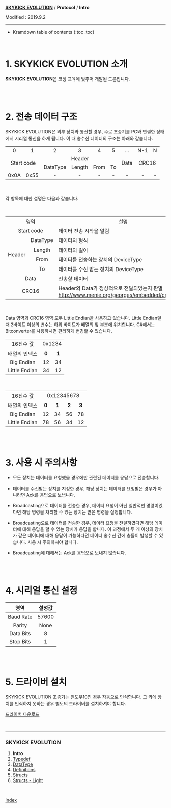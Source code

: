 **[SKYKICK EVOLUTION](index.md)** / **Protocol** / **Intro**

Modified : 2019.9.2

---

* Kramdown table of contents
{:toc .toc}


<br>

# 1. SKYKICK EVOLUTION 소개

**SKYKICK EVOLUTION**은 코딩 교육에 맞추어 개발된 드론입니다.


<br>
<br>


# 2. 전송 데이터 구조

SKYKICK EVOLUTION은 외부 장치와 통신할 경우, 주로 조종기를 PC와 연결한 상태에서 시리얼 통신을 하게 됩니다. 이 때 송수신 데이터의 구조는 아래와 같습니다.

<table>
    <tr>
        <td><div align="center">0</div></td>
        <td><div align="center">1</div></td>
        <td><div align="center">2</div></td>
        <td><div align="center">3</div></td>
        <td><div align="center">4</div></td>
        <td><div align="center">5</div></td>
        <td><div align="center">...</div></td>
        <td><div align="center">N-1</div></td>
        <td><div align="center">N</div></td>
    </tr>
    <tr>
        <td rowspan="2" colspan="2"><div align="center">Start code</div></td>
        <td colspan="4"><div align="center">Header</div></td>
        <td rowspan="2"><div align="center">Data</div></td>
        <td rowspan="2" colspan="2"><div align="center">CRC16</div></td>
    </tr>
    <tr>
        <td><div align="center">DataType</div></td>
        <td><div align="center">Length</div></td>
        <td><div align="center">From</div></td>
        <td><div align="center">To</div></td>
    </tr>
    <tr>
        <td><div align="center">0x0A</div></td>
        <td><div align="center">0x55</div></td>
        <td><div align="center">-</div></td>
        <td><div align="center">-</div></td>
        <td><div align="center">-</div></td>
        <td><div align="center">-</div></td>
        <td><div align="center">-</div></td>
        <td><div align="center">-</div></td>
        <td><div align="center">-</div></td>
    </tr>
</table>

<br>

각 항목에 대한 설명은 다음과 같습니다.

<br>

<table>
    <tr>
        <td colspan="2"><div align="center">영역</div></td>
        <td><div align="center">설명</div></td>
    </tr>
    <tr>
        <td colspan="2"><div align="center">Start code</div></td>
        <td><div align="left">데이터 전송 시작을 알림</div></td>
    </tr>
    <tr>
        <td rowspan="4"><div align="center">Header</div></td>
        <td><div align="center">DataType</div></td>
        <td><div align="left">데이터의 형식</div></td>
    </tr>
    <tr>
        <td><div align="center">Length</div></td>
        <td><div align="left">데이터의 길이</div></td>
    </tr>
    <tr>
        <td><div align="center">From</div></td>
        <td><div align="left">데이터를 전송하는 장치의 DeviceType</div></td>
    </tr>
    <tr>
        <td><div align="center">To</div></td>
        <td><div align="left">데이터를 수신 받는 장치의 DeviceType</div></td>
    </tr>
    <tr>
        <td colspan="2"><div align="center">Data</div></td>
        <td><div align="left">전송할 데이터</div></td>
    </tr>
    <tr>
        <td colspan="2"><div align="center">CRC16</div></td>
        <td><div align="left">Header와 Data가 정상적으로 전달되었는지 판별<br><a href="http://www.menie.org/georges/embedded/crc16.html">http://www.menie.org/georges/embedded/crc16.html</a></div></td>
    </tr>
</table>


<br>

Data 영역과 CRC16 영역 모두 Little Endian을 사용하고 있습니다. Little Endian일 때 2바이트 이상의 변수는 하위 바이트가 배열의 앞 부분에 위치합니다. C#에서는 Bitconverter를 사용하시면 편리하게 변경할 수 있습니다.

<table>
    <tr>
        <td><div align="center">16진수 값</div></td>
        <td colspan="2"><div align="center">0x1234</div></td>
    </tr>
    <tr>
        <td><div align="center">배열의 인덱스</div></td>
        <td><div align="center"><b>0</b></div></td>
        <td><div align="center"><b>1</b></div></td>
    </tr>
    <tr>
        <td><div align="center">Big Endian</div></td>
        <td><div align="center">12</div></td>
        <td><div align="center">34</div></td>
    </tr>
    <tr>
        <td><div align="center">Little Endian</div></td>
        <td><div align="center">34</div></td>
        <td><div align="center">12</div></td>
    </tr>
</table>

<br>

<table>
    <tr>
        <td><div align="center">16진수 값</div></td>
        <td colspan="4"><div align="center">0x12345678</div></td>
    </tr>
    <tr>
        <td><div align="center">배열의 인덱스</div></td>
        <td><div align="center"><b>0</b></div></td>
        <td><div align="center"><b>1</b></div></td>
        <td><div align="center"><b>2</b></div></td>
        <td><div align="center"><b>3</b></div></td>
    </tr>
    <tr>
        <td><div align="center">Big Endian</div></td>
        <td><div align="center">12</div></td>
        <td><div align="center">34</div></td>
        <td><div align="center">56</div></td>
        <td><div align="center">78</div></td>
    </tr>
    <tr>
        <td><div align="center">Little Endian</div></td>
        <td><div align="center">78</div></td>
        <td><div align="center">56</div></td>
        <td><div align="center">34</div></td>
        <td><div align="center">12</div></td>
    </tr>
</table>


<br>
<br>


# 3. 사용 시 주의사항

- 모든 장치는 데이터를 요청했을 경우에만 관련된 데이터를 응답으로 전송합니다.

- 데이터를 수신받는 장치를 지정한 경우, 해당 장치는 데이터를 요청받은 경우가 아니라면 Ack를 응답으로 보냅니다.

- Broadcasting으로 데이터를 전송한 경우, 데이터 요청이 아닌 일반적인 명령이었다면 해당 명령을 처리할 수 있는 장치는 받은 명령을 실행합니다.

- Broadcasting으로 데이터를 전송한 경우, 데이터 요청을 전달하였다면 해당 데이터에 대해 응답을 할 수 있는 장치가 응답을 합니다. 이 과정에서 두 개 이상의 장치가 같은 데이터에 대해 응답이 가능하다면 데이터 송수신 간에 충돌이 발생할 수 있습니다. 사용 시 주의하셔야 합니다.

- Broadcasting에 대해서는 Ack를 응답으로 보내지 않습니다.


<br>
<br>


# 4. 시리얼 통신 설정


|영역       | 설정값 |
|:---------:|:------:|
| Baud Rate | 57600  |
| Parity    | None   |
| Data Bits | 8      |
| Stop Bits | 1      |


<br>
<br>


# 5. 드라이버 설치

SKYKICK EVOLUTION 조종기는 윈도우10인 경우 자동으로 인식합니다. 그 외에 장치를 인식하지 못하는 경우 별도의 드라이버를 설치하셔야 합니다.

[드라이버 다운로드](/documents/kr/products/e_drone/#Driver)

<br>

---

<h3>SKYKICK EVOLUTION</H3>

1. **Intro**
2. [Typedef](02_typedef.md)
3. [DataType](03_datatype.md)
4. [Definitions](04_definitions.md)
5. [Structs](05_structs.md)
6. [Structs - Light](06_structs_light.md)
<br>

[Index](index.md)
